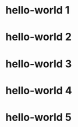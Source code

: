 hello-world 1
===========
hello-world 2
===========
hello-world 3
===========
hello-world 4
===========
hello-world 5
===========